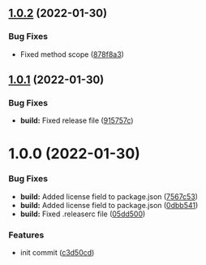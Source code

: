 ## [1.0.2](https://github.com/oblakstudio/admin-notice-manager/compare/v1.0.1...v1.0.2) (2022-01-30)


### Bug Fixes

* Fixed method scope ([878f8a3](https://github.com/oblakstudio/admin-notice-manager/commit/878f8a333fe7d81ad45b0b913d4125d6f40377d5))

## [1.0.1](https://github.com/oblakstudio/admin-notice-manager/compare/v1.0.0...v1.0.1) (2022-01-30)


### Bug Fixes

* **build:** Fixed release file ([915757c](https://github.com/oblakstudio/admin-notice-manager/commit/915757c9459103da646ec62a9780214eb0d690ee))

# 1.0.0 (2022-01-30)


### Bug Fixes

* **build:** Added license field to package.json ([7567c53](https://github.com/oblakstudio/admin-notice-manager/commit/7567c5319b514e41c36e299931ce6f1e571c3b78))
* **build:** Added license field to package.json ([0dbb541](https://github.com/oblakstudio/admin-notice-manager/commit/0dbb5419e7aeec7dcff74528df8f4181ec7e39f5))
* **build:** Fixed .releaserc file ([05dd500](https://github.com/oblakstudio/admin-notice-manager/commit/05dd500225a584a105be90af28f63188f6341883))


### Features

* init commit ([c3d50cd](https://github.com/oblakstudio/admin-notice-manager/commit/c3d50cd025389dd62e60b0e92d765178a4c1236d))
